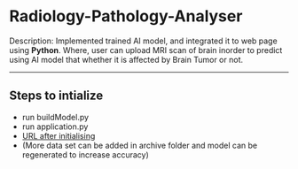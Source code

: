 # Radiology-Pathology-Analyser

Description: Implemented trained AI model, and integrated it to web page using **Python**. Where, user can upload MRI scan of brain inorder to predict using AI model that whether it is affected by Brain Tumor or not.

----

## Steps to intialize
- run buildModel.py
- run application.py
- [URL after initialising](https://link-url-here.org](http://127.0.0.1:5000/))
- (More data set can be added in archive folder and model can be regenerated to increase accuracy)
